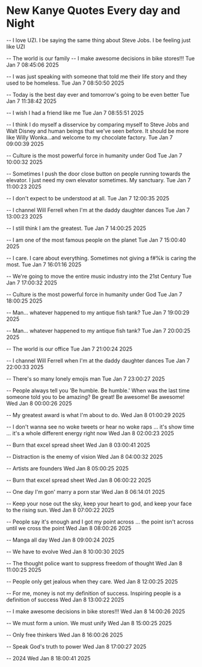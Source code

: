 # New Kanye Quotes Every day and Night
 -- I love UZI. I be saying the same thing about Steve Jobs. I be feeling just like UZI

 -- The world is our family
 -- I make awesome decisions in bike stores!!!  Tue Jan  7 08:45:06 2025
 
 -- I was just speaking with someone that told me their life story and they used to be homeless.  Tue Jan  7 08:50:50 2025
 
 -- Today is the best day ever and tomorrow's going to be even better  Tue Jan  7 11:38:42 2025

 
 -- I wish I had a friend like me  Tue Jan  7 08:55:51 2025
 
 -- I think I do myself a disservice by comparing myself to Steve Jobs and Walt Disney and human beings that we've seen before. It should be more like Willy Wonka...and welcome to my chocolate factory.  Tue Jan  7 09:00:39 2025
 
 -- Culture is the most powerful force in humanity under God  Tue Jan  7 10:00:32 2025
 
 -- Sometimes I push the door close button on people running towards the elevator. I just need my own elevator sometimes. My sanctuary.  Tue Jan  7 11:00:23 2025
 
 -- I don't expect to be understood at all.  Tue Jan  7 12:00:35 2025
 
 -- I channel Will Ferrell when I'm at the daddy daughter dances  Tue Jan  7 13:00:23 2025
 
 -- I still think I am the greatest.  Tue Jan  7 14:00:25 2025
 
 -- I am one of the most famous people on the planet  Tue Jan  7 15:00:40 2025
 
 -- I care. I care about everything. Sometimes not giving a f#%k is caring the most.  Tue Jan  7 16:01:16 2025
 
 -- We're going to move the entire music industry into the 21st Century  Tue Jan  7 17:00:32 2025
 
 -- Culture is the most powerful force in humanity under God  Tue Jan  7 18:00:25 2025
 
 -- Man... whatever happened to my antique fish tank?  Tue Jan  7 19:00:29 2025
 
 -- Man... whatever happened to my antique fish tank?  Tue Jan  7 20:00:25 2025
 
 -- The world is our office  Tue Jan  7 21:00:24 2025
 
 -- I channel Will Ferrell when I'm at the daddy daughter dances  Tue Jan  7 22:00:33 2025
 
 -- There's so many lonely emojis man  Tue Jan  7 23:00:27 2025
 
 -- People always tell you 'Be humble. Be humble.' When was the last time someone told you to be amazing? Be great! Be awesome! Be awesome!  Wed Jan  8 00:00:26 2025
 
 -- My greatest award is what I'm about to do.  Wed Jan  8 01:00:29 2025
 
 -- I don't wanna see no woke tweets or hear no woke raps ... it's show time ... it's a whole different energy right now  Wed Jan  8 02:00:23 2025
 
 -- Burn that excel spread sheet  Wed Jan  8 03:00:41 2025
 
 -- Distraction is the enemy of vision  Wed Jan  8 04:00:32 2025
 
 -- Artists are founders  Wed Jan  8 05:00:25 2025
 
 -- Burn that excel spread sheet  Wed Jan  8 06:00:22 2025
 
 -- One day I'm gon' marry a porn star  Wed Jan  8 06:14:01 2025
 
 -- Keep your nose out the sky, keep your heart to god, and keep your face to the rising sun.  Wed Jan  8 07:00:22 2025
 
 -- People say it's enough and I got my point across ... the point isn't across until we cross the point  Wed Jan  8 08:00:26 2025
 
 -- Manga all day  Wed Jan  8 09:00:24 2025
 
 -- We have to evolve  Wed Jan  8 10:00:30 2025
 
 -- The thought police want to suppress freedom of thought  Wed Jan  8 11:00:25 2025
 
 -- People only get jealous when they care.  Wed Jan  8 12:00:25 2025
 
 -- For me, money is not my definition of success. Inspiring people is a definition of success  Wed Jan  8 13:00:22 2025
 
 -- I make awesome decisions in bike stores!!!  Wed Jan  8 14:00:26 2025
 
 -- We must form a union. We must unify  Wed Jan  8 15:00:25 2025
 
 -- Only free thinkers  Wed Jan  8 16:00:26 2025
 
 -- Speak God's truth to power  Wed Jan  8 17:00:27 2025
 
 -- 2024  Wed Jan  8 18:00:41 2025